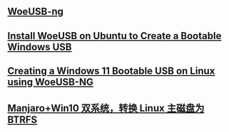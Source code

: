 ## [WoeUSB-ng](https://github.com/WoeUSB/WoeUSB-ng)
## [Install WoeUSB on Ubuntu to Create a Bootable Windows USB](https://itsfoss.com/install-woeusb-ubuntu/)
## [Creating a Windows 11 Bootable USB on Linux using WoeUSB-NG](https://dellwindowsreinstallationguide.com/creating-a-windows11-bootable-usb-on-linux/)
## [Manjaro+Win10 双系统，转换 Linux 主磁盘为 BTRFS](https://blog.csdn.net/elizabethjiang/article/details/126951964)
